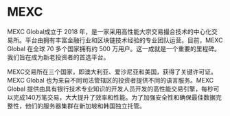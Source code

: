 # 

# MEXC

MEXC Global成立于 2018 年，是一家采用高性能大宗交易撮合技术的中心化交易所。平台由拥有丰富金融行业和区块链技术经验的专业团队运营。目前，MEXC Global 在全球 70 多个国家拥有约 500 万用户。这一成就是一个重要的里程碑。我们旨在成为新老投资者的首选平台。

MEXC交易所在三个国家，即澳大利亚、爱沙尼亚和美国，获得了关键许可证。MEXC Global 也为来自不同司法管辖区的投资者提供不同的语言服务。MEXC Global 提供由具有银行技术专业知识的开发人员开发的高性能交易引擎，每秒可以完成140万笔交易，大大提升了效率和性能。为了加强安全性和确保最佳数据完整性，他们的服务器集群在新加坡和韩国独立托管。



